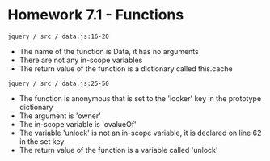 # Homework 7.1 - Functions

`jquery / src / data.js:16-20`

* The name of the function is Data, it has no arguments
* There are not any in-scope variables
* The return value of the function is a dictionary called this.cache


`jquery / src / data.js:25-50`

* The function is anonymous that is set to the 'locker' key in the prototype dictionary
* The argument is 'owner'
* The in-scope variable is 'ovalueOf' 
* The variable 'unlock' is not an in-scope variable, it is declared on line 62 in the set key
* The return value of the function is a variable called 'unlock'